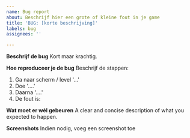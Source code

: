 ```yaml
---
name: Bug report
about: Beschrijf hier een grote of kleine fout in je game
title: 'BUG: [korte beschrijving]'
labels: bug
assignees: ''

---
```


**Beschrijf de bug**
Kort maar krachtig.

**Hoe reproduceer je de bug**
Beschrijf de stappen:
1. Ga naar scherm / level '...'
2. Doe '....'
3. Daarna '....'
4. De fout is: 

**Wat moet er wèl gebeuren**
A clear and concise description of what you expected to happen.

**Screenshots**
Indien nodig, voeg een screenshot toe

